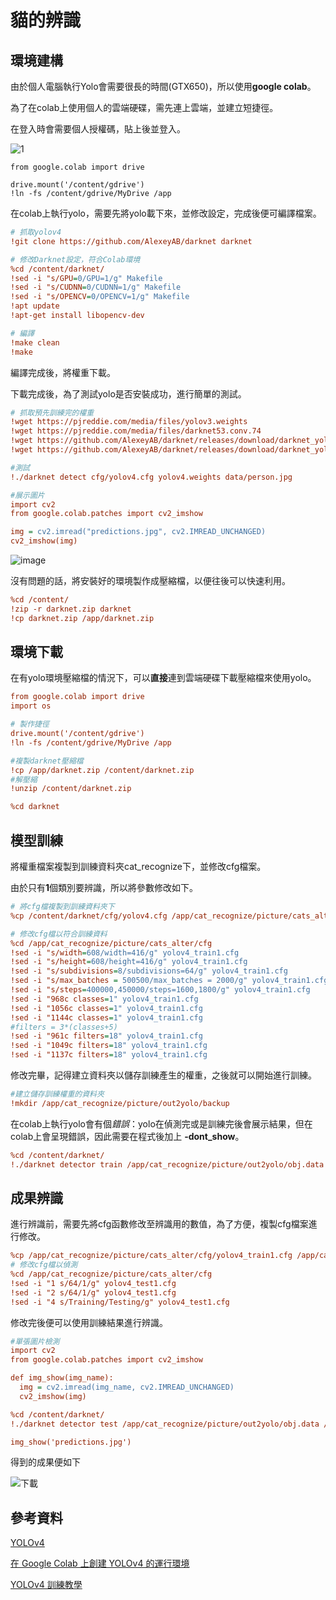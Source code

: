 # 貓的辨識

## 環境建構
由於個人電腦執行Yolo會需要很長的時間(GTX650)，所以使用**google colab**。

為了在colab上使用個人的雲端硬碟，需先連上雲端，並建立短捷徑。

在登入時會需要個人授權碼，貼上後並登入。

![1](https://user-images.githubusercontent.com/64704410/131439125-305f2b0c-1150-467b-9560-95be40da0a92.png)
```
from google.colab import drive

drive.mount('/content/gdrive')
!ln -fs /content/gdrive/MyDrive /app
```

在colab上執行yolo，需要先將yolo載下來，並修改設定，完成後便可編譯檔案。

```ini
# 抓取yolov4
!git clone https://github.com/AlexeyAB/darknet darknet

# 修改Darknet設定，符合Colab環境
%cd /content/darknet/
!sed -i "s/GPU=0/GPU=1/g" Makefile
!sed -i "s/CUDNN=0/CUDNN=1/g" Makefile
!sed -i "s/OPENCV=0/OPENCV=1/g" Makefile
!apt update
!apt-get install libopencv-dev

# 編譯
!make clean
!make
```
編譯完成後，將權重下載。

下載完成後，為了測試yolo是否安裝成功，進行簡單的測試。
```ini
# 抓取預先訓練完的權重
!wget https://pjreddie.com/media/files/yolov3.weights
!wget https://pjreddie.com/media/files/darknet53.conv.74
!wget https://github.com/AlexeyAB/darknet/releases/download/darknet_yolo_v3_optimal/yolov4.weights
!wget https://github.com/AlexeyAB/darknet/releases/download/darknet_yolo_v3_optimal/yolov4.conv.137

#測試
!./darknet detect cfg/yolov4.cfg yolov4.weights data/person.jpg

#展示圖片
import cv2
from google.colab.patches import cv2_imshow

img = cv2.imread("predictions.jpg", cv2.IMREAD_UNCHANGED)
cv2_imshow(img)
```
![image](https://user-images.githubusercontent.com/64704410/131439805-76bcf2ec-132c-4ad1-b7ed-c32c3a5215c0.png)

沒有問題的話，將安裝好的環境製作成壓縮檔，以便往後可以快速利用。
```ini
%cd /content/
!zip -r darknet.zip darknet
!cp darknet.zip /app/darknet.zip
```

## 環境下載
在有yolo環境壓縮檔的情況下，可以**直接**連到雲端硬碟下載壓縮檔來使用yolo。
```ini
from google.colab import drive
import os

# 製作捷徑
drive.mount('/content/gdrive')
!ln -fs /content/gdrive/MyDrive /app

#複製darknet壓縮檔
!cp /app/darknet.zip /content/darknet.zip
#解壓縮
!unzip /content/darknet.zip

%cd darknet
```

## 模型訓練
將權重檔案複製到訓練資料夾cat_recognize下，並修改cfg檔案。

由於只有**1**個類別要辨識，所以將參數修改如下。
```ini
# 將cfg檔複製到訓練資料夾下
%cp /content/darknet/cfg/yolov4.cfg /app/cat_recognize/picture/cats_alter/cfg/yolov4_train1.cfg

# 修改cfg檔以符合訓練資料
%cd /app/cat_recognize/picture/cats_alter/cfg
!sed -i "s/width=608/width=416/g" yolov4_train1.cfg
!sed -i "s/height=608/height=416/g" yolov4_train1.cfg
!sed -i "s/subdivisions=8/subdivisions=64/g" yolov4_train1.cfg
!sed -i "s/max_batches = 500500/max_batches = 2000/g" yolov4_train1.cfg #batches = classes*2000
!sed -i "s/steps=400000,450000/steps=1600,1800/g" yolov4_train1.cfg
!sed -i "968c classes=1" yolov4_train1.cfg 
!sed -i "1056c classes=1" yolov4_train1.cfg 
!sed -i "1144c classes=1" yolov4_train1.cfg
#filters = 3*(classes+5)
!sed -i "961c filters=18" yolov4_train1.cfg
!sed -i "1049c filters=18" yolov4_train1.cfg
!sed -i "1137c filters=18" yolov4_train1.cfg
```
修改完畢，記得建立資料夾以儲存訓練產生的權重，之後就可以開始進行訓練。
```ini
#建立儲存訓練權重的資料夾
!mkdir /app/cat_recognize/picture/out2yolo/backup
```
在colab上執行yolo會有個*錯誤*：yolo在偵測完或是訓練完後會展示結果，但在colab上會呈現錯誤，因此需要在程式後加上 **-dont_show**。
```ini
%cd /content/darknet/
!./darknet detector train /app/cat_recognize/picture/out2yolo/obj.data /app/cat_recognize/picture/cats_alter/cfg/yolov4_train1.cfg yolov4.conv.137 -dont_show
```
## 成果辨識
進行辨識前，需要先將cfg函數修改至辨識用的數值，為了方便，複製cfg檔案進行修改。
```ini
%cp /app/cat_recognize/picture/cats_alter/cfg/yolov4_train1.cfg /app/cat_recognize/picture/cats_alter/cfg/yolov4_test1.cfg
# 修改cfg檔以偵測
%cd /app/cat_recognize/picture/cats_alter/cfg
!sed -i "1 s/64/1/g" yolov4_test1.cfg
!sed -i "2 s/64/1/g" yolov4_test1.cfg
!sed -i "4 s/Training/Testing/g" yolov4_test1.cfg
```
修改完後便可以使用訓練結果進行辨識。
```ini
#單張圖片檢測
import cv2
from google.colab.patches import cv2_imshow

def img_show(img_name):
  img = cv2.imread(img_name, cv2.IMREAD_UNCHANGED)
  cv2_imshow(img)

%cd /content/darknet/
!./darknet detector test /app/cat_recognize/picture/out2yolo/obj.data /app/cat_recognize/picture/cats_alter/cfg/yolov4_test1.cfg /content/gdrive/MyDrive/cat_recognize/picture/out2yolo/backup/yolov4_train1_last.weights /app/cat_recognize/picture/cats/pexels-meruyert-gonullu-7317607.jpg > /content/gdrive/MyDrive/cat_recognize/picture/result/result.txt -dont_show

img_show('predictions.jpg')
```
得到的成果便如下

![下載](https://user-images.githubusercontent.com/64704410/131528212-b17881e0-0700-4934-8441-8b0bf71484ae.jpg)

## 參考資料
[YOLOv4](https://github.com/AlexeyAB/darknet)

[在 Google Colab 上創建 YOLOv4 的運行環境](https://jason-chen-1992.weebly.com/home/-google-colab-yolov4)

[YOLOv4 訓練教學](https://medium.com/ching-i/yolo-c49f70241aa7)
